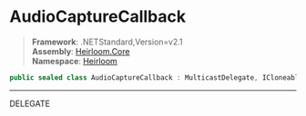 # AudioCaptureCallback

> **Framework**: .NETStandard,Version=v2.1  
> **Assembly**: [Heirloom.Core][0]  
> **Namespace**: [Heirloom][0]  

```cs
public sealed class AudioCaptureCallback : MulticastDelegate, ICloneable, ISerializable
```

--------------------------------------------------------------------------------

DELEGATE

[0]: ../Heirloom.Core.md
